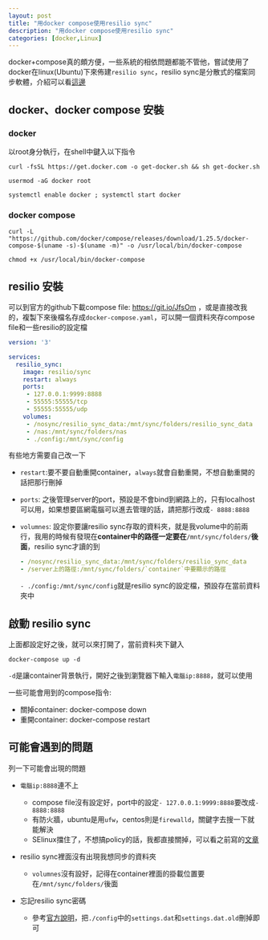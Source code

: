 ```yaml
---
layout: post
title: "用docker compose使用resilio sync"
description: "用docker compose使用resilio sync"
categories: [docker,Linux]
---
```


docker+compose真的頗方便，一些系統的相依問題都能不管他，嘗試使用了docker在linux(Ubuntu)下來佈建`resilio sync`，resilio sync是分散式的檔案同步軟體，介紹可以看[這邊](https://mobileai.net/2017/02/13/resilio-sync/)

<!--more-->
## docker、docker compose 安裝
### docker
以root身分執行，在shell中鍵入以下指令
```
curl -fsSL https://get.docker.com -o get-docker.sh && sh get-docker.sh

usermod -aG docker root

systemctl enable docker ; systemctl start docker
```
### docker compose
```
curl -L "https://github.com/docker/compose/releases/download/1.25.5/docker-compose-$(uname -s)-$(uname -m)" -o /usr/local/bin/docker-compose

chmod +x /usr/local/bin/docker-compose
```
## resilio 安裝
可以到官方的github下載compose file: <https://git.io/JfsOm> ，或是直接改我的，複製下來後檔名存成`docker-compose.yaml`，可以開一個資料夾存compose file和一些resilio的設定檔
```yaml
version: '3'

services:
  resilio_sync:
    image: resilio/sync
    restart: always
    ports:
     - 127.0.0.1:9999:8888
     - 55555:55555/tcp
     - 55555:55555/udp     
    volumes:
     - /nosync/resilio_sync_data:/mnt/sync/folders/resilio_sync_data      
     - /nas:/mnt/sync/folders/nas
     - ./config:/mnt/sync/config

```
有些地方需要自己改一下
* `restart`:要不要自動重開container，`always`就會自動重開，不想自動重開的話把那行刪掉
  
* `ports`: 之後管理server的port，預設是不會bind到網路上的，只有localhost可以用，如果想要區網電腦可以進去管理的話，請把那行改成`- 8888:8888`
  
* `volumnes`: 設定你要讓resilio sync存取的資料夾，就是我volume中的前兩行，我用的時候有發現在**container中的路徑一定要在**`/mnt/sync/folders/`**後面**，resilio sync才讀的到
  
  ```yaml
  - /nosync/resilio_sync_data:/mnt/sync/folders/resilio_sync_data
  - /server上的路徑:/mnt/sync/folders/`container`中要顯示的路徑
  ```
  `- ./config:/mnt/sync/config`就是resilio sync的設定檔，預設存在當前資料夾中

## 啟動 resilio sync
上面都設定好之後，就可以來打開了，當前資料夾下鍵入

```
docker-compose up -d
```

`-d`是讓container背景執行，開好之後到瀏覽器下輸入`電腦ip:8888`，就可以使用

一些可能會用到的compose指令:
* 關掉container: docker-compose down
* 重開container: docker-compose restart

## 可能會遇到的問題
列一下可能會出現的問題
* `電腦ip:8888`連不上
  * compose file沒有設定好，port中的設定`- 127.0.0.1:9999:8888`要改成`- 8888:8888`
  * 有防火牆，ubuntu是用`ufw`，centos則是`firewalld`，關鍵字去搜一下就能解決
  * SElinux擋住了，不想搞policy的話，我都直接關掉，可以看之前寫的[文章](https://blog.allmwh.org/2019-05/wordpress-update-issue-centos7/)
                   
* resilio sync裡面沒有出現我想同步的資料夾
  * `volumnes`沒有設好，記得在container裡面的掛載位置要在`/mnt/sync/folders/`後面
                    
* 忘記resilio sync密碼
  * 參考[官方說明](https://help.resilio.com/hc/en-us/articles/205450295-How-do-I-reset-my-WebUI-password-)，把`./config`中的`settings.dat`和`settings.dat.old`刪掉即可

